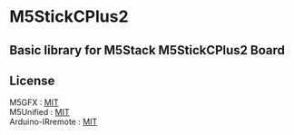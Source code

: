 
# M5StickCPlus2

## Basic library for M5Stack M5StickCPlus2 Board 


License
----------------
M5GFX : [MIT](https://github.com/m5stack/M5GFX/blob/master/LICENSE)  
M5Unified : [MIT](https://github.com/m5stack/M5Unified/blob/master/LICENSE)  
Arduino-IRremote : [MIT](https://github.com/Arduino-IRremote/Arduino-IRremote/blob/master/LICENSE)  
